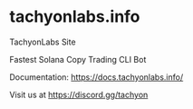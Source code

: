 # tachyonlabs.info
TachyonLabs Site

Fastest Solana Copy Trading CLI Bot 

Documentation: https://docs.tachyonlabs.info/

Visit us at https://discord.gg/tachyon

